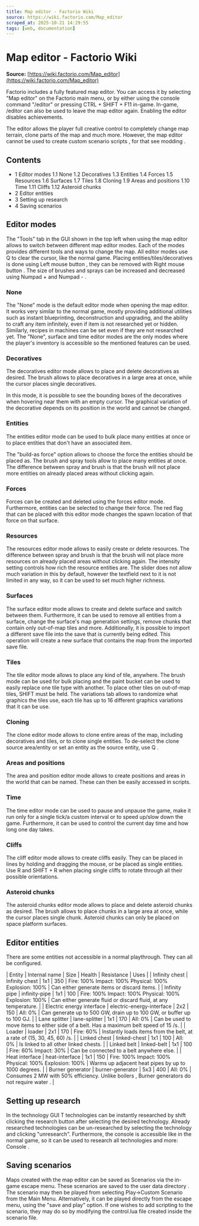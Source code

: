 ```yaml
---
title: Map editor - Factorio Wiki
source: https://wiki.factorio.com/Map_editor
scraped_at: 2025-10-21 14:29:55
tags: [web, documentation]
---
```


# Map editor - Factorio Wiki

**Source:** [https://wiki.factorio.com/Map_editor](https://wiki.factorio.com/Map_editor)

Factorio includes a fully featured map editor. You can access it by selecting "Map editor" on the Factorio main menu, or by either using the console command "/editor" or pressing CTRL + SHIFT + F11 in-game. In-game, /editor can also be used to leave the map editor again. Enabling the editor disables achievements.

The editor allows the player full creative control to completely change map terrain, clone parts of the map and much more. However, the map editor cannot be used to create custom scenario scripts , for that see modding .

## Contents

- 1 Editor modes 1.1 None 1.2 Decoratives 1.3 Entities 1.4 Forces 1.5 Resources 1.6 Surfaces 1.7 Tiles 1.8 Cloning 1.9 Areas and positions 1.10 Time 1.11 Cliffs 1.12 Asteroid chunks
- 2 Editor entities
- 3 Setting up research
- 4 Saving scenarios

## Editor modes

The "Tools" tab in the GUI shown in the top left when using the map editor allows to switch between different map editor modes. Each of the modes provides different tools and ways to change the map. All editor modes use Q to clear the cursor, like the normal game. Placing entities/tiles/decoratives is done using Left mouse button , they can be removed with Right mouse button . The size of brushes and sprays can be increased and decreased using Numpad + and Numpad - .

### None

The "None" mode is the default editor mode when opening the map editor. It works very similar to the normal game, mostly providing additional utilities such as instant blueprinting, deconstruction and upgrading, and the ability to craft any item infinitely, even if item is not researched yet or hidden. Similarly, recipes in machines can be set even if they are not researched yet. The "None", surface and time editor modes are the only modes where the player's inventory is accessible so the mentioned features can be used.

### Decoratives

The decoratives editor mode allows to place and delete decoratives as desired. The brush allows to place decoratives in a large area at once, while the cursor places single decoratives.

In this mode, it is possible to see the bounding boxes of the decoratives when hovering near them with an empty cursor. The graphical variation of the decorative depends on its position in the world and cannot be changed.

### Entities

The entities editor mode can be used to bulk place many entities at once or to place entities that don't have an associated item.

The "build-as force" option allows to choose the force the entities should be placed as. The brush and spray tools allow to place many entities at once. The difference between spray and brush is that the brush will not place more entities on already placed areas without clicking again.

### Forces

Forces can be created and deleted using the forces editor mode. Furthermore, entities can be selected to change their force. The red flag that can be placed with this editor mode changes the spawn location of that force on that surface.

### Resources

The resources editor mode allows to easily create or delete resources. The difference between spray and brush is that the brush will not place more resources on already placed areas without clicking again. The intensity setting controls how rich the resource entities are. The slider does not allow much variation in this by default, however the textfield next to it is not limited in any way, so it can be used to set much higher richness.

### Surfaces

The surface editor mode allows to create and delete surface and switch between them. Furthermore, it can be used to remove all entities from a surface, change the surface's map generation settings, remove chunks that contain only out-of-map tiles and more. Additionally, it is possible to import a different save file into the save that is currently being edited. This operation will create a new surface that contains the map from the imported save file.

### Tiles

The tile editor mode allows to place any kind of tile, anywhere. The brush mode can be used for bulk placing and the paint bucket can be used to easily replace one tile type with another. To place other tiles on out-of-map tiles, SHIFT must be held. The variations tab allows to randomize what graphics the tiles use, each tile has up to 16 different graphics variations that it can be use.

### Cloning

The clone editor mode allows to clone entire areas of the map, including decoratives and tiles, or to clone single entities. To de-select the clone source area/entity or set an entity as the source entity, use Q .

### Areas and positions

The area and position editor mode allows to create positions and areas in the world that can be named. These can then be easily accessed in scripts.

### Time

The time editor mode can be used to pause and unpause the game, make it run only for a single tick/a custom interval or to speed up/slow down the game. Furthermore, it can be used to control the current day time and how long one day takes.

### Cliffs

The cliff editor mode allows to create cliffs easily. They can be placed in lines by holding and dragging the mouse, or be placed as single entities. Use R and SHIFT + R when placing single cliffs to rotate through all their possible orientations.

### Asteroid chunks

The asteroid chunks editor mode allows to place and delete asteroid chunks as desired. The brush allows to place chunks in a large area at once, while the cursor places single chunk. Asteroid chunks can only be placed on space platform surfaces.

## Editor entities

There are some entities not accessible in a normal playthrough. They can all be configured.

| Entity | Internal name | Size | Health | Resistance | Uses |
| Infinity chest | Infinity chest | 1x1 | 350 | Fire: 100% Impact: 100% Physical: 100% Explosion: 100% | Can either generate items or discard items. |
| Infinity pipe | infinity-pipe | 1x1 | 100 | Fire: 100% Impact: 100% Physical: 100% Explosion: 100% | Can either generate fluid or discard fluid, at any temperature. |
| Electric energy interface | electric-energy-interface | 2x2 | 150 | All: 0% | Can generate up to 500 GW, drain up to 100 GW, or buffer up to 100 GJ. |
| Lane splitter | lane-splitter | 1x1 | 170 | All: 0% | Can be used to move items to either side of a belt. Has a maximum belt speed of 15 /s. |
| Loader | loader | 2x1 | 170 | Fire: 60% | Instantly loads items from the belt, at a rate of (15, 30, 45, 60) /s. |
| Linked chest | linked-chest | 1x1 | 100 | All: 0% | Is linked to all other linked chests. |
| Linked belt | linked-belt | 1x1 | 100 | Fire: 60% Impact: 30% | Can be connected to a belt anywhere else. |
| Heat interface | heat-interface | 1x1 | 150 | Fire: 100% Impact: 100% Physical: 100% Explosion: 100% | Warms up adjacent heat pipes by up to 1000 degrees. |
| Burner generator | burner-generator | 5x3 | 400 | All: 0% | Consumes 2 MW with 50% efficiency. Unlike boilers , Burner generators do not require water . |

## Setting up research

In the technology GUI T technologies can be instantly researched by shift clicking the research button after selecting the desired technology. Already researched technologies can be un-researched by selecting the technology and clicking "unresearch". Furthermore, the console is accessible like in the normal game, so it can be used to research all technologies and more: Console .

## Saving scenarios

Maps created with the map editor can be saved as Scenarios via the in-game escape menu. These scenarios are saved to the user data directory . The scenario may then be played from selecting Play->Custom Scenario from the Main Menu. Alternatively, it can be played directly from the escape menu, using the "save and play" option. If one wishes to add scripting to the scenario, they may do so by modifying the control.lua file created inside the scenario file.
